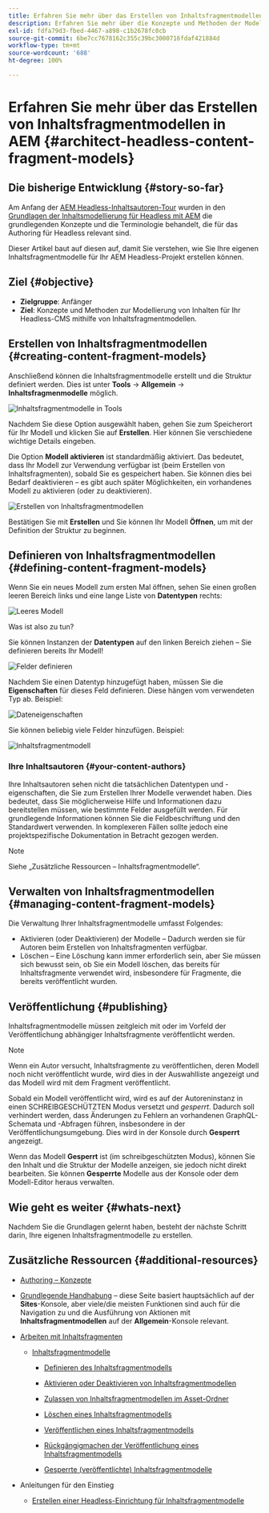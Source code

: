 ```yaml
---
title: Erfahren Sie mehr über das Erstellen von Inhaltsfragmentmodellen in AEM
description: Erfahren Sie mehr über die Konzepte und Methoden der Modellierung von Inhalten für Ihr Headless-CMS mithilfe von Inhaltsfragmentmodellen.
exl-id: fdfa79d3-fbed-4467-a898-c1b2678fc0cb
source-git-commit: 6be7cc7678162c355c39bc3000716fdaf421884d
workflow-type: tm+mt
source-wordcount: '688'
ht-degree: 100%

---
```


# Erfahren Sie mehr über das Erstellen von Inhaltsfragmentmodellen in AEM {#architect-headless-content-fragment-models}

## Die bisherige Entwicklung {#story-so-far}

Am Anfang der [AEM Headless-Inhaltsautoren-Tour](overview.md) wurden in den [Grundlagen der Inhaltsmodellierung für Headless mit AEM](basics.md) die grundlegenden Konzepte und die Terminologie behandelt, die für das Authoring für Headless relevant sind.

Dieser Artikel baut auf diesen auf, damit Sie verstehen, wie Sie Ihre eigenen Inhaltsfragmentmodelle für Ihr AEM Headless-Projekt erstellen können.

## Ziel {#objective}

* **Zielgruppe**: Anfänger
* **Ziel**: Konzepte und Methoden zur Modellierung von Inhalten für Ihr Headless-CMS mithilfe von Inhaltsfragmentmodellen.

<!-- which persona does this? -->
<!-- and who allows the configuration on the folders? -->

<!--
## Enabling Content Fragment Models {#enabling-content-fragment-models}

At the very start you need to enable Content Fragment Models for your site, this is done in the Configuration Browser; under Tools -> General -> Configuration Browser. You can either select to configure the global entry, or create a new configuration. For example:

![Define configuration](/help/sites-cloud/administering/content-fragments/assets/cfm-conf-01.png)

>[!NOTE]
>
>See Additional Resources - Content Fragments in the Configuration Browser
-->

## Erstellen von Inhaltsfragmentmodellen {#creating-content-fragment-models}

Anschließend können die Inhaltsfragmentmodelle erstellt und die Struktur definiert werden. Dies ist unter **Tools** -> **Allgemein** -> **Inhaltsfragmenmodelle** möglich.

![Inhaltsfragmentmodelle in Tools](assets/cfm-tools.png)

Nachdem Sie diese Option ausgewählt haben, gehen Sie zum Speicherort für Ihr Modell und klicken Sie auf **Erstellen**. Hier können Sie verschiedene wichtige Details eingeben.

Die Option **Modell aktivieren** ist standardmäßig aktiviert. Das bedeutet, dass Ihr Modell zur Verwendung verfügbar ist (beim Erstellen von Inhaltsfragmenten), sobald Sie es gespeichert haben. Sie können dies bei Bedarf deaktivieren – es gibt auch später Möglichkeiten, ein vorhandenes Modell zu aktivieren (oder zu deaktivieren).

![Erstellen von Inhaltsfragmentmodellen](/help/sites-cloud/administering/content-fragments/assets/cfm-models-02.png)

Bestätigen Sie mit **Erstellen** und Sie können Ihr Modell **Öffnen**, um mit der Definition der Struktur zu beginnen.

## Definieren von Inhaltsfragmentmodellen {#defining-content-fragment-models}

Wenn Sie ein neues Modell zum ersten Mal öffnen, sehen Sie einen großen leeren Bereich links und eine lange Liste von **Datentypen** rechts:

![Leeres Modell](/help/sites-cloud/administering/content-fragments/assets/cfm-models-03.png)

Was ist also zu tun?

Sie können Instanzen der **Datentypen** auf den linken Bereich ziehen – Sie definieren bereits Ihr Modell!

![Felder definieren](/help/sites-cloud/administering/content-fragments/assets/cfm-models-04.png)

Nachdem Sie einen Datentyp hinzugefügt haben, müssen Sie die **Eigenschaften** für dieses Feld definieren. Diese hängen vom verwendeten Typ ab. Beispiel:

![Dateneigenschaften](/help/sites-cloud/administering/content-fragments/assets/cfm-models-05.png)

Sie können beliebig viele Felder hinzufügen. Beispiel:

![Inhaltsfragmentmodell](/help/sites-cloud/administering/content-fragments/assets/cfm-models-07.png)

### Ihre Inhaltsautoren {#your-content-authors}

Ihre Inhaltsautoren sehen nicht die tatsächlichen Datentypen und -eigenschaften, die Sie zum Erstellen Ihrer Modelle verwendet haben. Dies bedeutet, dass Sie möglicherweise Hilfe und Informationen dazu bereitstellen müssen, wie bestimmte Felder ausgefüllt werden. Für grundlegende Informationen können Sie die Feldbeschriftung und den Standardwert verwenden. In komplexeren Fällen sollte jedoch eine projektspezifische Dokumentation in Betracht gezogen werden.

>[!NOTE]
>
>Siehe „Zusätzliche Ressourcen – Inhaltsfragmentmodelle“.

## Verwalten von Inhaltsfragmentmodellen {#managing-content-fragment-models}

<!-- needs more details -->

Die Verwaltung Ihrer Inhaltsfragmentmodelle umfasst Folgendes:

* Aktivieren (oder Deaktivieren) der Modelle – Dadurch werden sie für Autoren beim Erstellen von Inhaltsfragmenten verfügbar.
* Löschen – Eine Löschung kann immer erforderlich sein, aber Sie müssen sich bewusst sein, ob Sie ein Modell löschen, das bereits für Inhaltsfragmente verwendet wird, insbesondere für Fragmente, die bereits veröffentlicht wurden.

## Veröffentlichung {#publishing}

<!-- needs more details -->

Inhaltsfragmentmodelle müssen zeitgleich mit oder im Vorfeld der Veröffentlichung abhängiger Inhaltsfragmente veröffentlicht werden.

>[!NOTE]
>
>Wenn ein Autor versucht, Inhaltsfragmente zu veröffentlichen, deren Modell noch nicht veröffentlicht wurde, wird dies in der Auswahlliste angezeigt und das Modell wird mit dem Fragment veröffentlicht.

Sobald ein Modell veröffentlicht wird, wird es auf der Autoreninstanz in einen SCHREIBGESCHÜTZTEN Modus versetzt und *gesperrt*. Dadurch soll verhindert werden, dass Änderungen zu Fehlern an vorhandenen GraphQL-Schemata und -Abfragen führen, insbesondere in der Veröffentlichungsumgebung. Dies wird in der Konsole durch **Gesperrt** angezeigt.

Wenn das Modell **Gesperrt** ist (im schreibgeschützten Modus), können Sie den Inhalt und die Struktur der Modelle anzeigen, sie jedoch nicht direkt bearbeiten. Sie können **Gesperrte** Modelle aus der Konsole oder dem Modell-Editor heraus verwalten.

## Wie geht es weiter {#whats-next}

Nachdem Sie die Grundlagen gelernt haben, besteht der nächste Schritt darin, Ihre eigenen Inhaltsfragmentmodelle zu erstellen.

## Zusätzliche Ressourcen {#additional-resources}

* [Authoring – Konzepte](/help/sites-cloud/authoring/getting-started/concepts.md)

* [Grundlegende Handhabung](/help/sites-cloud/authoring/getting-started/basic-handling.md) – diese Seite basiert hauptsächlich auf der **Sites**-Konsole, aber viele/die meisten Funktionen sind auch für die Navigation zu und die Ausführung von Aktionen mit **Inhaltsfragmentmodellen** auf der **Allgemein**-Konsole relevant.

* [Arbeiten mit Inhaltsfragmenten](/help/sites-cloud/administering/content-fragments/content-fragments.md)

   * [Inhaltsfragmentmodelle](/help/sites-cloud/administering/content-fragments/content-fragments-models.md)

      * [Definieren des Inhaltsfragmentmodells](/help/sites-cloud/administering/content-fragments/content-fragments-models.md#defining-your-content-fragment-model)

      * [Aktivieren oder Deaktivieren von Inhaltsfragmentmodellen](/help/sites-cloud/administering/content-fragments/content-fragments-models.md#enabling-disabling-a-content-fragment-model)

      * [Zulassen von Inhaltsfragmentmodellen im Asset-Ordner](/help/sites-cloud/administering/content-fragments/content-fragments-models.md#allowing-content-fragment-models-assets-folder)

      * [Löschen eines Inhaltsfragmentmodells](/help/sites-cloud/administering/content-fragments/content-fragments-models.md#deleting-a-content-fragment-model)

      * [Veröffentlichen eines Inhaltsfragmentmodells](/help/sites-cloud/administering/content-fragments/content-fragments-models.md#publishing-a-content-fragment-model)

      * [Rückgängigmachen der Veröffentlichung eines Inhaltsfragmentmodells](/help/sites-cloud/administering/content-fragments/content-fragments-models.md#unpublishing-a-content-fragment-model)

      * [Gesperrte (veröffentlichte) Inhaltsfragmentmodelle](/help/sites-cloud/administering/content-fragments/content-fragments-models.md#locked-published-content-fragment-models)

* Anleitungen für den Einstieg

   * [Erstellen einer Headless-Einrichtung für Inhaltsfragmentmodelle](/help/headless/setup/create-content-model.md)
